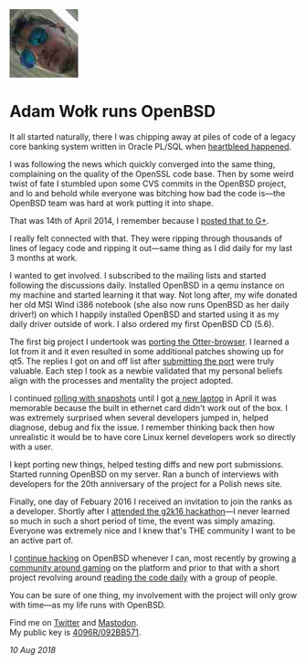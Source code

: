 <p><a href="/" alt="avatar" title="home page"><img src="mulander.jpeg" class="avatar"></a></p>

# Adam Wo&#x142;k runs OpenBSD

It all started naturally, there I was chipping away at piles of
code of a legacy core banking system written in Oracle PL/SQL when
[heartbleed happened].

I was following the news which quickly converged into the same
thing, complaining on the quality of the OpenSSL code base. Then
by some weird twist of fate I stumbled upon some CVS commits in the
OpenBSD project, and lo and behold while everyone was bitching how
bad the code is&mdash;the OpenBSD team was hard at work putting it
into shape.

That was 14th of April 2014, I remember because I [posted that to
G+].

I really felt connected with that. They were ripping through thousands
of lines of legacy code and ripping it out&mdash;same thing as I
did daily for my last 3 months at work.

I wanted to get involved. I subscribed to the mailing lists and
started following the discussions daily. Installed OpenBSD in a
qemu instance on my machine and started learning it that way.  Not
long after, my wife donated her old MSI Wind i386 notebook (she
also now runs OpenBSD as her daily driver!) on which I happily
installed OpenBSD and started using it as my daily driver outside
of work. I also ordered my first OpenBSD CD (5.6).

The first big project I undertook was [porting the Otter-browser].
I learned a lot from it and it even resulted in some additional
patches showing up for qt5. The replies I got on and off list after
[submitting the port] were truly valuable. Each step I took as a
newbie validated that my personal beliefs align with the processes
and mentality the project adopted.

I continued [rolling with snapshots] until I got [a new laptop] in
April it was memorable because the built in ethernet card didn't
work out of the box. I was extremely surprised when several developers
jumped in, helped diagnose, debug and fix the issue. I remember
thinking back then how unrealistic it would be to have core Linux
kernel developers work so directly with a user.

I kept porting new things, helped testing diffs and new port
submissions. Started running OpenBSD on my server. Ran a bunch of
interviews with developers for the 20th anniversary of the project
for a Polish news site.

Finally, one day of Febuary 2016 I received an invitation to join
the ranks as a developer. Shortly after I [attended the g2k16
hackathon]&mdash;I never learned so much in such a short period of
time, the event was simply amazing. Everyone was extremely nice and
I knew that's THE community I want to be an active part of.

I [continue hacking] on OpenBSD whenever I can, most recently by
growing [a community around gaming] on the platform and prior to
that with a short project revolving around [reading the code daily]
with a group of people.

You can be sure of one thing, my involvement with the project will
only grow with time&mdash;as my life runs with OpenBSD.

Find me on [Twitter] and [Mastodon].<br>
My public key is [4096R/092BB571].

_10 Aug 2018_

[4096R/092BB571]: http://pgp.mit.edu/pks/lookup?op=get&search=0xF4F777B8092BB571
[Twitter]: https://twitter.com/mulander
[Mastodon]: https://bsd.network/@mulander
[heartbleed happened]: https://blog.tintagel.pl/2015/01/03/code-rot-openbsd.html
[posted that to G+]: https://plus.google.com/102090077582777383295/posts/aTMugvcP7ch "heh, anyone still uses that?"
[porting the Otter-browser]: https://blog.tintagel.pl/2015/01/25/my-first-openbsd-port.html
[submitting the port]: https://marc.info/?t=142118523500006&r=1&w=2 
[rolling with snapshots]: https://blog.tintagel.pl/2015/01/25/my-first-openbsd-port.html
[a new laptop]: https://blog.tintagel.pl/2015/04/08/contributing-to-openbsd.html
[attended the g2k16 hackathon]: https://undeadly.org/cgi?action=article&sid=20160906004915
[continue hacking]: https://blog.tintagel.pl/2017/06/09/openbsd-daily.html
[reading the code daily]: https://blog.tintagel.pl/2017/09/10/openbsd-daily-recap.html
[a community around gaming]: https://www.reddit.com/r/openbsd_gaming/
